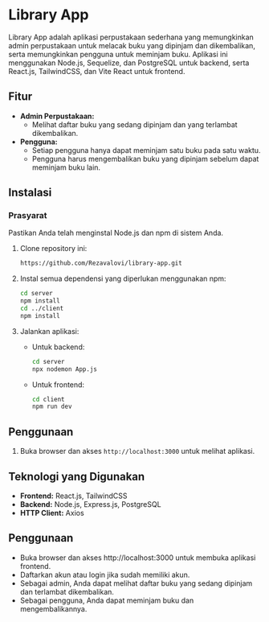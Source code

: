 # Library App

Library App adalah aplikasi perpustakaan sederhana yang memungkinkan admin perpustakaan untuk melacak buku yang dipinjam dan dikembalikan, serta memungkinkan pengguna untuk meminjam buku. Aplikasi ini menggunakan Node.js, Sequelize, dan PostgreSQL untuk backend, serta React.js, TailwindCSS, dan Vite React untuk frontend.


## Fitur

- **Admin Perpustakaan:**
   - Melihat daftar buku yang sedang dipinjam dan yang terlambat dikembalikan.
- **Pengguna:**
   - Setiap pengguna hanya dapat meminjam satu buku pada satu waktu.
   - Pengguna harus mengembalikan buku yang dipinjam sebelum dapat meminjam buku lain.

## Instalasi

### Prasyarat

Pastikan Anda telah menginstal Node.js dan npm di sistem Anda.

1. Clone repository ini:

   ```bash
   https://github.com/Rezavalovi/library-app.git
   ```

2. Instal semua dependensi yang diperlukan menggunakan npm:

   ```bash
   cd server
   npm install
   cd ../client
   npm install
   ```

3. Jalankan aplikasi:

   - Untuk backend:
     ```bash
     cd server
     npx nodemon App.js
     ```

   - Untuk frontend:
     ```bash
     cd client
     npm run dev
     ```

## Penggunaan

1. Buka browser dan akses `http://localhost:3000` untuk melihat aplikasi.

## Teknologi yang Digunakan

- **Frontend:** React.js, TailwindCSS
- **Backend:** Node.js, Express.js, PostgreSQL
- **HTTP Client:** Axios

## Penggunaan
- Buka browser dan akses http://localhost:3000 untuk membuka aplikasi frontend.
- Daftarkan akun atau login jika sudah memiliki akun.
- Sebagai admin, Anda dapat melihat daftar buku yang sedang dipinjam dan terlambat dikembalikan.
- Sebagai pengguna, Anda dapat meminjam buku dan mengembalikannya.

